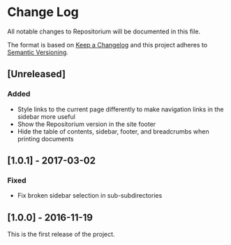 # Change Log

All notable changes to Repositorium will be documented in this file.

The format is based on [Keep a Changelog](http://keepachangelog.com/) and this
project adheres to [Semantic Versioning](http://semver.org/).

## [Unreleased]

### Added

* Style links to the current page differently to make navigation links in
  the sidebar more useful
* Show the Repositorium version in the site footer
* Hide the table of contents, sidebar, footer, and breadcrumbs when printing
  documents

## [1.0.1] - 2017-03-02

### Fixed

* Fix broken sidebar selection in sub-subdirectories

## [1.0.0] - 2016-11-19

This is the first release of the project.
